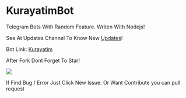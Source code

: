 # KurayatimBot
Telegram Bots With Random Feature. Writen With Nodejs!

See At Updates Channel To Know New [Updates](https://t.me/kurayatib)!

Bot Link: [Kurayatim](https://t.me/kurayatimbot)

After Fork Dont Forget To Star! <p> <img src="https://img.shields.io/github/stars/kurayatim/kurayatimbot.svg" /> </p>

If Find Bug / Error Just Click New Issue. Or Want Contribute you can pull request



